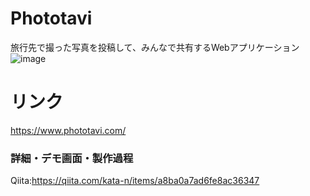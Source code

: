 # Phototavi
旅行先で撮った写真を投稿して、みんなで共有するWebアプリケーション
![image](https://user-images.githubusercontent.com/56011845/72674870-62dc7100-3abf-11ea-877a-fc2bcba651e4.png)
# リンク
https://www.phototavi.com/
### 詳細・デモ画面・製作過程
Qiita:https://qiita.com/kata-n/items/a8ba0a7ad6fe8ac36347
